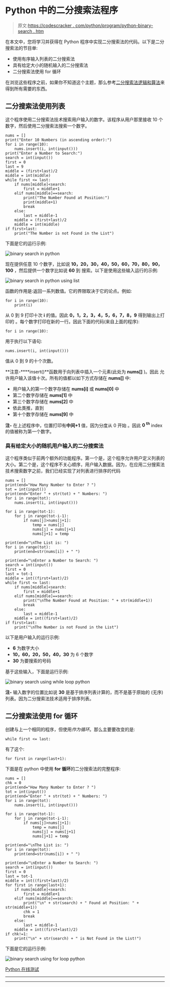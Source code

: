 # Python 中的二分搜索法程序

> 原文:[https://codescracker . com/python/program/python-binary-search . htm](https://codescracker.com/python/program/python-binary-search.htm)

在本文中，您将学习并获得在 Python 程序中实现二分搜索法的代码。以下是二分搜索法的节目单:

*   使用有序输入列表的二分搜索法
*   具有给定大小的随机输入的二分搜索法
*   二分搜索法使用 for 循环

在浏览这些程序之前，如果你不知道这个主题，那么参考[二分搜索法逻辑和算法](/computer-fundamental/binary-search.htm)来得到所有需要的东西。

## 二分搜索法使用列表

这个程序使用二分搜索法技术搜索用户输入的数字。该程序从用户那里接收 10 个数字，然后使用二分搜索法搜索一个数字。

```
nums = []
print("Enter 10 Numbers (in ascending order):")
for i in range(10):
    nums.insert(i, int(input()))
print("Enter a Number to Search:")
search = int(input())
first = 0
last = 9
middle = (first+last)/2
middle = int(middle)
while first <= last:
    if nums[middle]<search:
        first = middle+1
    elif nums[middle]==search:
        print("The Number Found at Position:")
        print(middle+1)
        break
    else:
        last = middle-1
    middle = (first+last)/2
    middle = int(middle)
if first>last:
    print("The Number is not Found in the List")
```

下面是它的运行示例:

![binary search in python](../Images/66309750b8d8c4f8933c17aa23407a10.png)

现在提供任意 10 个数字，比如说 **10，20，30，40，50，60，70，80，90，100** ，然后提供一个数字比如说 **60** 到 搜索。以下是使用这些输入运行的示例:

![binary search in python using list](../Images/cd4010fdc46bd16f40c6d78aa88660c9.png)

函数的作用是:返回一系列数值。它的界限取决于它的论点。例如:

```
for i in range(10):
    print(i)
```

从 0 到 9 打印十次 **i** 的值。因此 **0，1，2，3，4，5，6，7，8，9** 得到输出上打印的 。每个数字打印在新的一行。因此下面的代码(来自上面的程序):

```
for i in range(10):
```

用于执行以下语句:

```
nums.insert(i, int(input()))
```

值从 0 到 9 的十个次数。

**注意-****insert()**函数用于向列表中插入一个元素(此处为 **nums[]** )。因此 允许用户输入该值十次。所有的值都以如下方式存储在 **nums[]** 中:

*   用户输入的第一个数字存储在 **nums[i]** 或 **nums[0]** 中
*   第二个数字存储在 **nums[1]** 中
*   第三个数字存储在 **nums[2]** 中
*   依此类推，直到
*   第十个数字存储在 **nums[9]** 中

**注-** 在上述程序中，位置打印有**中间+1** 值，因为分度从 0 开始 。因此 **0 <sup>th</sup>** index 的值被称为第一个数字。

### 具有给定大小的随机用户输入的二分搜索法

这个程序类似于前两个额外的功能程序。第一个是，这个程序允许用户定义列表的大小。第二个是，这个程序不关心顺序，用户输入数据。因为，在应用二分搜索法技术搜索数字之前，我们已经实现了对列表进行排序的代码

```
nums = []
print(end="How Many Number to Enter ? ")
tot = int(input())
print(end="Enter " + str(tot) + " Numbers: ")
for i in range(tot):
    nums.insert(i, int(input()))

for i in range(tot-1):
    for j in range(tot-i-1):
        if nums[j]>nums[j+1]:
            temp = nums[j]
            nums[j] = nums[j+1]
            nums[j+1] = temp

print(end="\nThe List is: ")
for i in range(tot):
    print(end=str(nums[i]) + " ")

print(end="\nEnter a Number to Search: ")
search = int(input())
first = 0
last = tot-1
middle = int((first+last)/2)
while first <= last:
    if nums[middle]<search:
        first = middle+1
    elif nums[middle]==search:
        print("\nThe Number Found at Position: " + str(middle+1))
        break
    else:
        last = middle-1
    middle = int((first+last)/2)
if first>last:
    print("\nThe Number is not Found in the List")
```

以下是用户输入的运行示例:

*   **6** 为数字大小
*   **10，60，20，50，40，30** 为 6 个数字
*   **30** 为要搜索的号码

基于这些输入，下面是运行示例:

![binary search using while loop python](../Images/141b4156526596079f104e6dc235bbff.png)

**注-** 输入数字的位置比如说 **30** 是基于排序列表计算的，而不是基于原始的 (无序)列表。因为二分搜索法技术适用于排序列表。

## 二分搜索法使用 for 循环

创建与上一个相同的程序，但使用*作为循环*。那么主要要改变的是:

```
while first <= last:
```

有了这个:

```
for first in range(last+1):
```

下面是在 python 中使用 **for 循环**的二分搜索法的完整程序:

```
nums = []
chk = 0
print(end="How Many Number to Enter ? ")
tot = int(input())
print(end="Enter " + str(tot) + " Numbers: ")
for i in range(tot):
    nums.insert(i, int(input()))

for i in range(tot-1):
    for j in range(tot-i-1):
        if nums[j]>nums[j+1]:
            temp = nums[j]
            nums[j] = nums[j+1]
            nums[j+1] = temp

print(end="\nThe List is: ")
for i in range(tot):
    print(end=str(nums[i]) + " ")

print(end="\nEnter a Number to Search: ")
search = int(input())
first = 0
last = tot-1
middle = int((first+last)/2)
for first in range(last+1):
    if nums[middle]<search:
        first = middle+1
    elif nums[middle]==search:
        print("\n" + str(search) + " Found at Position: " + str(middle+1))
        chk = 1
        break
    else:
        last = middle-1
    middle = int((first+last)/2)
if chk!=1:
    print("\n" + str(search) + " is Not Found in the List!")
```

下面是它的运行示例:

![binary search using for loop python](../Images/98180272d8b3b03a2d97417a4b712d8a.png)

[Python 在线测试](/exam/showtest.php?subid=10)

* * *

* * *